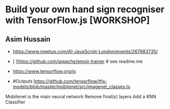 # Build your own hand sign recogniser with TensorFlow.js [WORKSHOP] #
## Asim Hussain ##

- https://www.meetup.com/AI-JavaScript-London/events/267883735/

 - [ ]https://github.com/jawache/emoji-trainer # see readme.me

- https://www.tensorflow.org/js

- #Outputs https://github.com/tensorflow/tfjs-models/blob/master/mobilenet/src/imagenet_classes.ts

Mobilenet is the main neural network
Remove final(s) layers
Add a KNN Classifier

